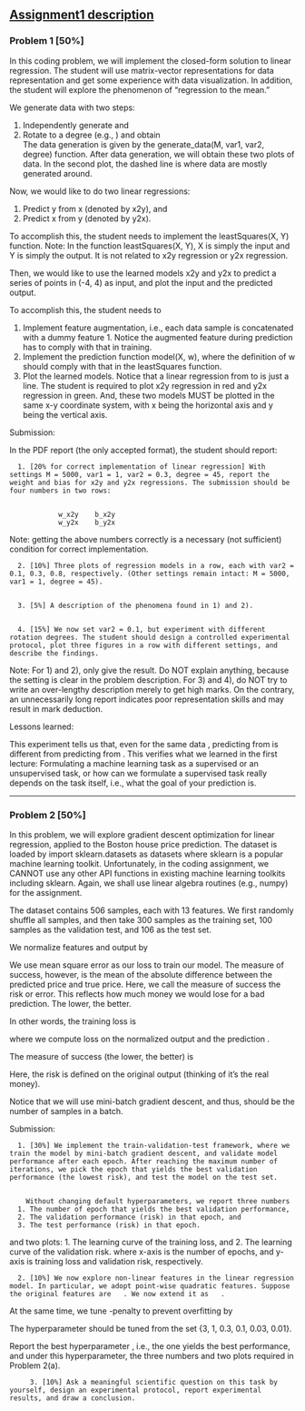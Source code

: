 ## [Assignment1 description](https://github.com/XXX3CCC/Machine-Learning/blob/main/C1/Coding%20assignment%201.pdf)

### Problem 1 [50%] 

In this coding problem, we will implement the closed-form solution to linear regression. The student will use matrix-vector representations for data representation and get some experience with data visualization. In addition, the student will explore the phenomenon of “regression to the mean.” 


We generate data with two steps: 
1. Independently generate    and   
2. Rotate    to a degree (e.g.,   ) and obtain   
The data generation is given by the generate_data(M, var1, var2, degree) function. After data generation, we will obtain these two plots of data. In the second plot, the dashed line is where data are mostly generated around. 


Now, we would like to do two linear regressions:
   1. Predict y from x (denoted by x2y), and 
   2. Predict x from y (denoted by y2x). 


To accomplish this, the student needs to implement the leastSquares(X, Y) function.
Note: In the function leastSquares(X, Y), X is simply the input and Y is simply the output. It is not related to x2y regression or y2x regression.


Then, we would like to use the learned models x2y and y2x to predict a series of points in (-4, 4) as input, and plot the input and the predicted output. 


To accomplish this, the student needs to 
   1. Implement feature augmentation, i.e., each data sample is concatenated with a dummy feature 1. Notice the augmented feature during prediction has to comply with that in training.
   2. Implement the prediction function model(X, w), where the definition of w should comply with that in the leastSquares function. 
   3. Plot the learned models. Notice that a linear regression from    to    is just a line. The student is required to plot x2y regression in red and y2x regression in green. And, these two models MUST be plotted in the same x-y coordinate system, with x being the horizontal axis and y being the vertical axis. 


Submission: 


In the PDF report (the only accepted format), the student should report: 


      1. [20% for correct implementation of linear regression] With settings M = 5000, var1 = 1, var2 = 0.3, degree = 45, report the weight and bias for x2y and y2x regressions. The submission should be four numbers in two rows:


                w_x2y    b_x2y
                w_y2x    b_y2x


Note: getting the above numbers correctly is a necessary (not sufficient) condition for correct implementation. 
 
      2. [10%] Three plots of regression models in a row, each with var2 = 0.1, 0.3, 0.8, respectively. (Other settings remain intact: M = 5000, var1 = 1, degree = 45). 


      3. [5%] A description of the phenomena found in 1) and 2).


      4. [15%] We now set var2 = 0.1, but experiment with different rotation degrees. The student should design a controlled experimental protocol, plot three figures in a row with different settings, and describe the findings. 


Note: For 1) and 2), only give the result. Do NOT explain anything, because the setting is clear in the problem description. For 3) and 4), do NOT try to write an over-lengthy description merely to get high marks. On the contrary, an unnecessarily long report indicates poor representation skills and may result in mark deduction. 


Lessons learned: 


This experiment tells us that, even for the same data   , predicting    from    is different from predicting    from   . This verifies what we learned in the first lecture: Formulating a machine learning task as a supervised or an unsupervised task, or how can we formulate a supervised task really depends on the task itself, i.e., what the goal of your prediction is.




________________




### Problem 2 [50%] 

In this problem, we will explore gradient descent optimization for linear regression, applied to the Boston house price prediction. The dataset is loaded by 
import sklearn.datasets as datasets
where sklearn is a popular machine learning toolkit. Unfortunately, in the coding assignment, we CANNOT use any other API functions in existing machine learning toolkits including sklearn. Again, we shall use linear algebra routines (e.g., numpy) for the assignment. 


The dataset contains 506 samples, each with 13 features. We first randomly shuffle all samples, and then take 300 samples as the training set, 100 samples as the validation test, and 106 as the test set. 


We normalize features and output by 
  


We use mean square error as our loss to train our model. The measure of success, however, is the mean of the absolute difference between the predicted price and true price. Here, we call the measure of success the risk or error. This reflects how much money we would lose for a bad prediction. The lower, the better.


In other words, the training loss is
  

where we compute loss on the normalized output    and the prediction   .


The measure of success (the lower, the better) is
  

Here, the risk is defined on the original output (thinking of it’s the real money). 


Notice that we will use mini-batch gradient descent, and thus,    should be the number of samples in a batch.


Submission: 




      1. [30%] We implement the train-validation-test framework, where we train the model by mini-batch gradient descent, and validate model performance after each epoch. After reaching the maximum number of iterations, we pick the epoch that yields the best validation performance (the lowest risk), and test the model on the test set. 


        Without changing default hyperparameters, we report three numbers 
      1. The number of epoch that yields the best validation performance,
      2. The validation performance (risk) in that epoch, and
      3. The test performance (risk) in that epoch. 
and two plots:
      1. The learning curve of the training loss, and
      2. The learning curve of the validation risk. 
where x-axis is the number of epochs, and y-axis is training loss and validation risk, respectively. 


      2. [10%] We now explore non-linear features in the linear regression model. In particular, we adopt point-wise quadratic features. Suppose the original features are   . We now extend it as   . 


At the same time, we tune   -penalty to prevent overfitting by 
        
  



The hyperparameter    should be tuned from the set {3, 1, 0.3, 0.1, 0.03, 0.01}.


Report the best hyperparameter   , i.e., the one yields the best performance, and under this hyperparameter, the three numbers and two plots required in Problem 2(a).


         3. [10%] Ask a meaningful scientific question on this task by yourself, design an experimental protocol, report experimental results, and draw a conclusion.
